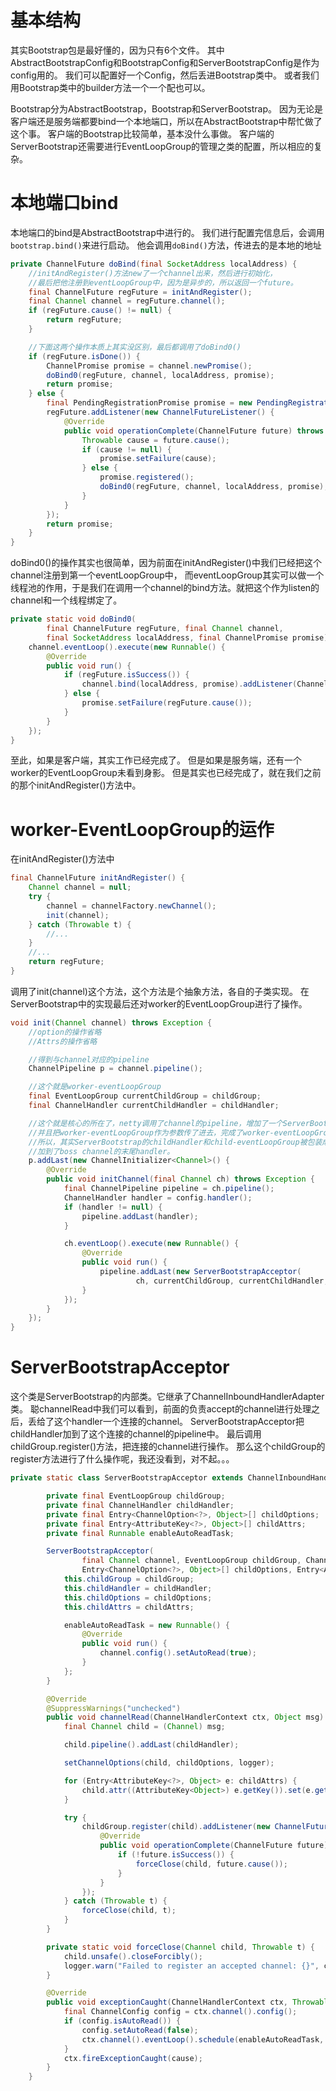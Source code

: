 # 基本结构
其实Bootstrap包是最好懂的，因为只有6个文件。
其中AbstractBootstrapConfig和BootstrapConfig和ServerBootstrapConfig是作为config用的。
我们可以配置好一个Config，然后丢进Bootstrap类中。
或者我们用Bootstrap类中的builder方法一个一个配也可以。

Bootstrap分为AbstractBootstrap，Bootstrap和ServerBootstrap。
因为无论是客户端还是服务端都要bind一个本地端口，所以在AbstractBootstrap中帮忙做了这个事。
客户端的Bootstrap比较简单，基本没什么事做。
客户端的ServerBootstrap还需要进行EventLoopGroup的管理之类的配置，所以相应的复杂。

# 本地端口bind
本地端口的bind是AbstractBootstrap中进行的。
我们进行配置完信息后，会调用`bootstrap.bind()`来进行启动。
他会调用`doBind()`方法，传进去的是本地的地址
```java
private ChannelFuture doBind(final SocketAddress localAddress) {
	//initAndRegister()方法new了一个channel出来，然后进行初始化，
	//最后把他注册到eventLoopGroup中，因为是异步的，所以返回一个future。
    final ChannelFuture regFuture = initAndRegister();
    final Channel channel = regFuture.channel();
    if (regFuture.cause() != null) {
        return regFuture;
    }

    //下面这两个操作本质上其实没区别，最后都调用了doBind0()
    if (regFuture.isDone()) {
        ChannelPromise promise = channel.newPromise();
        doBind0(regFuture, channel, localAddress, promise);
        return promise;
    } else {
        final PendingRegistrationPromise promise = new PendingRegistrationPromise(channel);
        regFuture.addListener(new ChannelFutureListener() {
            @Override
            public void operationComplete(ChannelFuture future) throws Exception {
                Throwable cause = future.cause();
                if (cause != null) {
                    promise.setFailure(cause);
                } else {
                    promise.registered();
                    doBind0(regFuture, channel, localAddress, promise);
                }
            }
        });
        return promise;
    }
}
```
doBind0()的操作其实也很简单，因为前面在initAndRegister()中我们已经把这个channel注册到第一个eventLoopGroup中，
而eventLoopGroup其实可以做一个线程池的作用，于是我们在调用一个channel的bind方法。就把这个作为listen的channel和一个线程绑定了。
```java
private static void doBind0(
        final ChannelFuture regFuture, final Channel channel,
        final SocketAddress localAddress, final ChannelPromise promise) {
    channel.eventLoop().execute(new Runnable() {
        @Override
        public void run() {
            if (regFuture.isSuccess()) {
                channel.bind(localAddress, promise).addListener(ChannelFutureListener.CLOSE_ON_FAILURE);
            } else {
                promise.setFailure(regFuture.cause());
            }
        }
    });
}
```

至此，如果是客户端，其实工作已经完成了。
但是如果是服务端，还有一个worker的EventLoopGroup未看到身影。
但是其实也已经完成了，就在我们之前的那个initAndRegister()方法中。

# worker-EventLoopGroup的运作
在initAndRegister()方法中
```java
final ChannelFuture initAndRegister() {
    Channel channel = null;
    try {
        channel = channelFactory.newChannel();
        init(channel);
    } catch (Throwable t) {
    	//...
    }
    //...
    return regFuture;
}
```
调用了init(channel)这个方法，这个方法是个抽象方法，各自的子类实现。
在ServerBootstrap中的实现最后还对worker的EventLoopGroup进行了操作。
```java
void init(Channel channel) throws Exception {
	//option的操作省略
	//Attrs的操作省略

	//得到与channel对应的pipeline
    ChannelPipeline p = channel.pipeline();

    //这个就是worker-eventLoopGroup
    final EventLoopGroup currentChildGroup = childGroup;
    final ChannelHandler currentChildHandler = childHandler;

    //这个就是核心的所在了，netty调用了channel的pipeline，增加了一个ServerBootstrapAcceptor的handler
    //并且把worker-eventLoopGroup作为参数传了进去，完成了worker-eventLoopGroup的操作。
    //所以，其实ServerBootstrap的childHandler和child-eventLoopGroup被包装成了一个ServerBootstrapAcceptor的handler
    //加到了boss channel的末尾handler。
    p.addLast(new ChannelInitializer<Channel>() {
        @Override
        public void initChannel(final Channel ch) throws Exception {
            final ChannelPipeline pipeline = ch.pipeline();
            ChannelHandler handler = config.handler();
            if (handler != null) {
                pipeline.addLast(handler);
            }

            ch.eventLoop().execute(new Runnable() {
                @Override
                public void run() {
                    pipeline.addLast(new ServerBootstrapAcceptor(
                            ch, currentChildGroup, currentChildHandler, currentChildOptions, currentChildAttrs));
                }
            });
        }
    });
}
```

# ServerBootstrapAcceptor
这个类是ServerBootstrap的内部类。它继承了ChannelInboundHandlerAdapter类。
聪channelRead中我们可以看到，前面的负责accept的channel进行处理之后，丢给了这个handler一个连接的channel。
ServerBootstrapAcceptor把childHandler加到了这个连接的channel的pipeline中。
最后调用childGroup.register()方法，把连接的channel进行操作。
那么这个childGroup的register方法进行了什么操作呢，我还没看到，对不起。。。
```java
private static class ServerBootstrapAcceptor extends ChannelInboundHandlerAdapter {

        private final EventLoopGroup childGroup;
        private final ChannelHandler childHandler;
        private final Entry<ChannelOption<?>, Object>[] childOptions;
        private final Entry<AttributeKey<?>, Object>[] childAttrs;
        private final Runnable enableAutoReadTask;

        ServerBootstrapAcceptor(
                final Channel channel, EventLoopGroup childGroup, ChannelHandler childHandler,
                Entry<ChannelOption<?>, Object>[] childOptions, Entry<AttributeKey<?>, Object>[] childAttrs) {
            this.childGroup = childGroup;
            this.childHandler = childHandler;
            this.childOptions = childOptions;
            this.childAttrs = childAttrs;

            enableAutoReadTask = new Runnable() {
                @Override
                public void run() {
                    channel.config().setAutoRead(true);
                }
            };
        }

        @Override
        @SuppressWarnings("unchecked")
        public void channelRead(ChannelHandlerContext ctx, Object msg) {
            final Channel child = (Channel) msg;

            child.pipeline().addLast(childHandler);

            setChannelOptions(child, childOptions, logger);

            for (Entry<AttributeKey<?>, Object> e: childAttrs) {
                child.attr((AttributeKey<Object>) e.getKey()).set(e.getValue());
            }

            try {
                childGroup.register(child).addListener(new ChannelFutureListener() {
                    @Override
                    public void operationComplete(ChannelFuture future) throws Exception {
                        if (!future.isSuccess()) {
                            forceClose(child, future.cause());
                        }
                    }
                });
            } catch (Throwable t) {
                forceClose(child, t);
            }
        }

        private static void forceClose(Channel child, Throwable t) {
            child.unsafe().closeForcibly();
            logger.warn("Failed to register an accepted channel: {}", child, t);
        }

        @Override
        public void exceptionCaught(ChannelHandlerContext ctx, Throwable cause) throws Exception {
            final ChannelConfig config = ctx.channel().config();
            if (config.isAutoRead()) {
                config.setAutoRead(false);
                ctx.channel().eventLoop().schedule(enableAutoReadTask, 1, TimeUnit.SECONDS);
            }
            ctx.fireExceptionCaught(cause);
        }
    }

```


